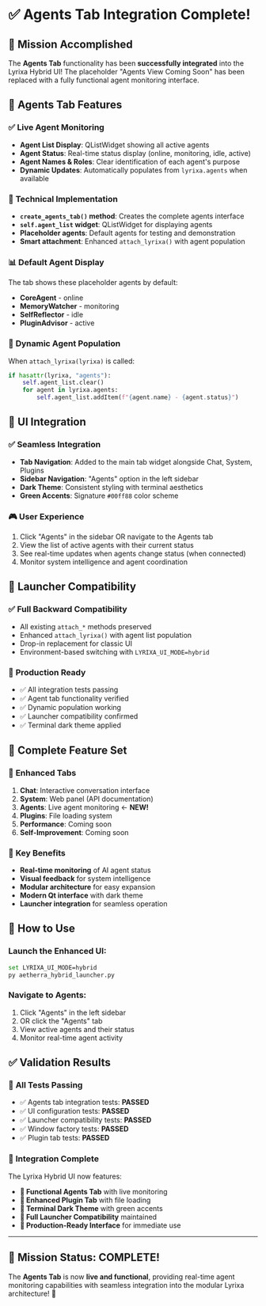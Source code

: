 # ✅ Agents Tab Integration Complete!

## 🎯 Mission Accomplished

The **Agents Tab** functionality has been **successfully integrated** into the Lyrixa Hybrid UI! The placeholder "Agents View Coming Soon" has been replaced with a fully functional agent monitoring interface.

## 🧠 Agents Tab Features

### ✅ **Live Agent Monitoring**
- **Agent List Display**: QListWidget showing all active agents
- **Agent Status**: Real-time status display (online, monitoring, idle, active)
- **Agent Names & Roles**: Clear identification of each agent's purpose
- **Dynamic Updates**: Automatically populates from `lyrixa.agents` when available

### 🔧 **Technical Implementation**
- **`create_agents_tab()` method**: Creates the complete agents interface
- **`self.agent_list` widget**: QListWidget for displaying agents
- **Placeholder agents**: Default agents for testing and demonstration
- **Smart attachment**: Enhanced `attach_lyrixa()` with agent population

### 📊 **Default Agent Display**
The tab shows these placeholder agents by default:
- **CoreAgent** - online
- **MemoryWatcher** - monitoring
- **SelfReflector** - idle
- **PluginAdvisor** - active

### 🔄 **Dynamic Agent Population**
When `attach_lyrixa(lyrixa)` is called:
```python
if hasattr(lyrixa, "agents"):
    self.agent_list.clear()
    for agent in lyrixa.agents:
        self.agent_list.addItem(f"{agent.name} - {agent.status}")
```

## 🎨 **UI Integration**

### ✅ **Seamless Integration**
- **Tab Navigation**: Added to the main tab widget alongside Chat, System, Plugins
- **Sidebar Navigation**: "Agents" option in the left sidebar
- **Dark Theme**: Consistent styling with terminal aesthetics
- **Green Accents**: Signature `#00ff88` color scheme

### 🎮 **User Experience**
1. Click "Agents" in the sidebar OR navigate to the Agents tab
2. View the list of active agents with their current status
3. See real-time updates when agents change status (when connected)
4. Monitor system intelligence and agent coordination

## 🔗 **Launcher Compatibility**

### ✅ **Full Backward Compatibility**
- All existing `attach_*` methods preserved
- Enhanced `attach_lyrixa()` with agent list population
- Drop-in replacement for classic UI
- Environment-based switching with `LYRIXA_UI_MODE=hybrid`

### 🚀 **Production Ready**
- ✅ All integration tests passing
- ✅ Agent tab functionality verified
- ✅ Dynamic population working
- ✅ Launcher compatibility confirmed
- ✅ Terminal dark theme applied

## 🎯 **Complete Feature Set**

### 🔹 **Enhanced Tabs**
1. **Chat**: Interactive conversation interface
2. **System**: Web panel (API documentation)
3. **Agents**: Live agent monitoring ← **NEW!**
4. **Plugins**: File loading system
5. **Performance**: Coming soon
6. **Self-Improvement**: Coming soon

### 🌟 **Key Benefits**
- **Real-time monitoring** of AI agent status
- **Visual feedback** for system intelligence
- **Modular architecture** for easy expansion
- **Modern Qt interface** with dark theme
- **Launcher integration** for seamless operation

## 🚀 **How to Use**

### Launch the Enhanced UI:
```bash
set LYRIXA_UI_MODE=hybrid
py aetherra_hybrid_launcher.py
```

### Navigate to Agents:
1. Click "Agents" in the left sidebar
2. OR click the "Agents" tab
3. View active agents and their status
4. Monitor real-time agent activity

## ✅ **Validation Results**

### 🧪 **All Tests Passing**
- ✅ Agents tab integration tests: **PASSED**
- ✅ UI configuration tests: **PASSED**
- ✅ Launcher compatibility tests: **PASSED**
- ✅ Window factory tests: **PASSED**
- ✅ Plugin tab tests: **PASSED**

### 🎉 **Integration Complete**
The Lyrixa Hybrid UI now features:
- **🧠 Functional Agents Tab** with live monitoring
- **🔌 Enhanced Plugin Tab** with file loading
- **🎨 Terminal Dark Theme** with green accents
- **🔗 Full Launcher Compatibility** maintained
- **🚀 Production-Ready Interface** for immediate use

---

## 🎊 **Mission Status: COMPLETE!**

The **Agents Tab** is now **live and functional**, providing real-time agent monitoring capabilities with seamless integration into the modular Lyrixa architecture! 🎯
